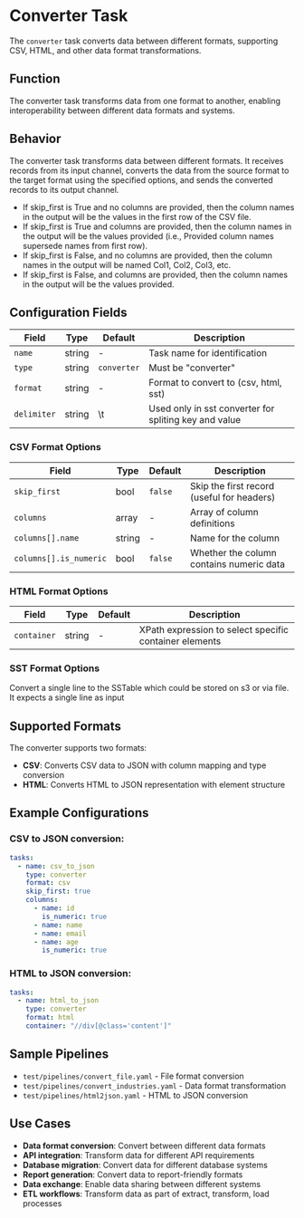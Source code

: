 # Converter Task

The `converter` task converts data between different formats, supporting CSV, HTML, and other data format transformations.

## Function

The converter task transforms data from one format to another, enabling interoperability between different data formats and systems.

## Behavior

The converter task transforms data between different formats. It receives records from its input channel, converts the data from the source format to the target format using the specified options, and sends the converted records to its output channel.

- If skip_first is True and no columns are provided, then the column names in the output will be the values in the first row of the CSV file.
- If skip_first is True and columns are provided, then the column names in the output will be the values provided (i.e., Provided column names supersede names from first row).
- If skip_first is False, and no columns are provided, then the column names in the output will be named Col1, Col2, Col3, etc.
- If skip_first is False, and columns are provided, then the column names in the output will be the values provided.

## Configuration Fields

| Field | Type | Default | Description |
|-------|------|---------|-------------|
| `name` | string | - | Task name for identification |
| `type` | string | `converter` | Must be "converter" |
| `format` | string | - | Format to convert to (csv, html, sst) |
| `delimiter` | string| \t | Used only in sst converter for spliting key and value| 

### CSV Format Options

| Field | Type | Default | Description |
|-------|------|---------|-------------|
| `skip_first` | bool | `false` | Skip the first record (useful for headers) |
| `columns` | array | - | Array of column definitions |
| `columns[].name` | string | - | Name for the column |
| `columns[].is_numeric` | bool | `false` | Whether the column contains numeric data |

### HTML Format Options

| Field | Type | Default | Description |
|-------|------|---------|-------------|
| `container` | string | - | XPath expression to select specific container elements |

### SST Format Options
Convert a single line to the SSTable which could be stored on s3 or via file. It expects a single line as input

## Supported Formats

The converter supports two formats:
- **CSV**: Converts CSV data to JSON with column mapping and type conversion
- **HTML**: Converts HTML to JSON representation with element structure

## Example Configurations

### CSV to JSON conversion:
```yaml
tasks:
  - name: csv_to_json
    type: converter
    format: csv
    skip_first: true
    columns:
      - name: id
        is_numeric: true
      - name: name
      - name: email
      - name: age
        is_numeric: true
```

### HTML to JSON conversion:
```yaml
tasks:
  - name: html_to_json
    type: converter
    format: html
    container: "//div[@class='content']"
```

## Sample Pipelines

- `test/pipelines/convert_file.yaml` - File format conversion
- `test/pipelines/convert_industries.yaml` - Data format transformation
- `test/pipelines/html2json.yaml` - HTML to JSON conversion

## Use Cases

- **Data format conversion**: Convert between different data formats
- **API integration**: Transform data for different API requirements
- **Database migration**: Convert data for different database systems
- **Report generation**: Convert data to report-friendly formats
- **Data exchange**: Enable data sharing between different systems
- **ETL workflows**: Transform data as part of extract, transform, load processes